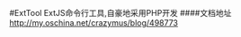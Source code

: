 #ExtTool
ExtJS命令行工具,自豪地采用PHP开发
####文档地址
<a href="http://my.oschina.net/crazymus/blog/498773">http://my.oschina.net/crazymus/blog/498773</a>